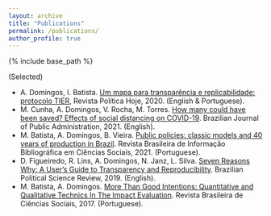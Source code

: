 ```yaml
---
layout: archive
title: "Publications"
permalink: /publications/
author_profile: true
---
```


{% include base_path %}

(Selected)
  * A. Domingos, I. Batista. [Um mapa para transparência e replicabilidade: protocolo TIER](https://periodicos.ufpe.br/revistas/politicahoje/article/view/245776), Revista Política Hoje, 2020. (English & Portuguese).
   * M. Cunha, A. Domingos, V. Rocha, M. Torres. [How many could have been saved? Effects of social distancing on COVID-19](http://bibliotecadigital.fgv.br/ojs/index.php/rap/article/view/83026). Brazilian Journal of Public Administration, 2021. (English).
   *  M. Batista, A. Domingos, B. Vieira. [Public policies: classic models and 40 years of production in Brazil](http://anpocs.com/images/BIB/n94/Bib94_Mariana.pdf). Revista Brasileira de Informação Bibliográfica em Ciências Sociais, 2021. (Portuguese).
  * D. Figueiredo, R. Lins, A. Domingos, N. Janz, L. Silva. [Seven Reasons Why: A User’s Guide to Transparency and Reproducibility](https://www.scielo.br/scielo.php?pid=S1981-38212019000200400&script=sci_abstract). Brazilian Political Science Review, 2019. (English).
  * M. Batista, A. Domingos. [More Than Good Intentions: Quantitative and Qualitative Technics In The Impact Evaluation](https://www.scielo.br/scielo.php?pid=S0102-69092017000200511&script=sci_abstract&tlng=pt). Revista Brasileira de Ciências Sociais, 2017. (Portuguese).
